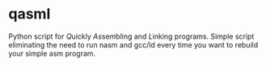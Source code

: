 # qasml
Python script for *Q*uickly *As*se*m*bling and *L*inking programs.
Simple script eliminating the need to run nasm and gcc/ld every time you want to rebuild your simple asm program.
